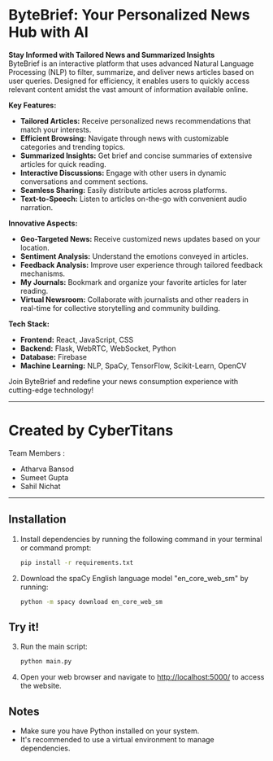# ByteBrief: Your Personalized News Hub with AI

**Stay Informed with Tailored News and Summarized Insights**  
ByteBrief is an interactive platform that uses advanced Natural Language Processing (NLP) to filter, summarize, and deliver news articles based on user queries. Designed for efficiency, it enables users to quickly access relevant content amidst the vast amount of information available online.

**Key Features:**
- **Tailored Articles:** Receive personalized news recommendations that match your interests.
- **Efficient Browsing:** Navigate through news with customizable categories and trending topics.
- **Summarized Insights:** Get brief and concise summaries of extensive articles for quick reading.
- **Interactive Discussions:** Engage with other users in dynamic conversations and comment sections.
- **Seamless Sharing:** Easily distribute articles across platforms.
- **Text-to-Speech:** Listen to articles on-the-go with convenient audio narration.

**Innovative Aspects:**
- **Geo-Targeted News:** Receive customized news updates based on your location.
- **Sentiment Analysis:** Understand the emotions conveyed in articles.
- **Feedback Analysis:** Improve user experience through tailored feedback mechanisms.
- **My Journals:** Bookmark and organize your favorite articles for later reading.
- **Virtual Newsroom:** Collaborate with journalists and other readers in real-time for collective storytelling and community building.

**Tech Stack:**
- **Frontend:** React, JavaScript, CSS
- **Backend:** Flask, WebRTC, WebSocket, Python
- **Database:** Firebase
- **Machine Learning:** NLP, SpaCy, TensorFlow, Scikit-Learn, OpenCV

Join ByteBrief and redefine your news consumption experience with cutting-edge technology!

--- 

# Created by CyberTitans

Team Members :
- Atharva Bansod
- Sumeet Gupta
- Sahil Nichat

--- 
  
## Installation

1. Install dependencies by running the following command in your terminal or command prompt:

    ```bash
    pip install -r requirements.txt
    ```

2. Download the spaCy English language model "en_core_web_sm" by running:

    ```bash
    python -m spacy download en_core_web_sm
    ```

## Try it!

3. Run the main script:

    ```bash
    python main.py
    ```

4. Open your web browser and navigate to [http://localhost:5000/](http://localhost:5000/) to access the website.

## Notes

- Make sure you have Python installed on your system.
- It's recommended to use a virtual environment to manage dependencies.
